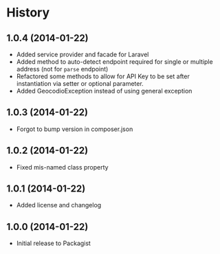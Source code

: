 History
=======

1.0.4 (2014-01-22)
------------------
* Added service provider and facade for Laravel
* Added method to auto-detect endpoint required for single or multiple address (not for `parse` endpoint)
* Refactored some methods to allow for API Key to be set after instantiation via setter or optional parameter.
* Added GeocodioException instead of using general exception

1.0.3 (2014-01-22)
------------------
* Forgot to bump version in composer.json

1.0.2 (2014-01-22)
------------------
* Fixed mis-named class property

1.0.1 (2014-01-22)
------------------
* Added license and changelog

1.0.0 (2014-01-22)
------------------

* Initial release to Packagist